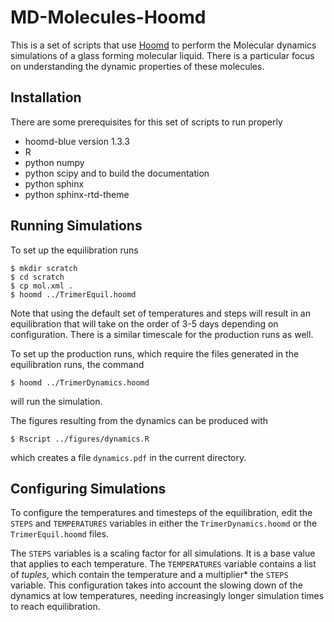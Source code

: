 MD-Molecules-Hoomd
==================

This is a set of scripts that use [Hoomd](https://bitbucket.org/glotzer/hoomd-blue) to perform the Molecular dynamics simulations of a glass forming molecular liquid. There is a particular focus on understanding the dynamic properties of these molecules.

Installation
------------

There are some prerequisites for this set of scripts to run properly
 - hoomd-blue version 1.3.3
 - R
 - python numpy
 - python scipy
and to build the documentation
 - python sphinx
 - python sphinx-rtd-theme

Running Simulations
-------------------

To set up the equilibration runs

    $ mkdir scratch
    $ cd scratch
    $ cp mol.xml .
    $ hoomd ../TrimerEquil.hoomd

Note that using the default set of temperatures and steps will result in an equilibration that will take on the order of 3-5 days depending on configuration. There is a similar timescale for the production runs as well.

To set up the production runs, which require the files generated in the equilibration runs, the command

    $ hoomd ../TrimerDynamics.hoomd

will run the simulation.

The figures resulting from the dynamics can be produced with

    $ Rscript ../figures/dynamics.R

which creates a file `dynamics.pdf` in the current directory.

Configuring Simulations
-----------------------

To configure the temperatures and timesteps of the equilibration, edit the `STEPS` and `TEMPERATURES` variables in either the `TrimerDynamics.hoomd` or the `TrimerEquil.hoomd` files.

The `STEPS` variables is a scaling factor for all simulations. It is a base value that applies to each temperature. The `TEMPERATURES` variable contains a list of *tuples*, which contain the temperature and a multiplier\* the `STEPS` variable. This configuration takes into account the slowing down of the dynamics at low temperatures, needing increasingly longer simulation times to reach equilibration.
